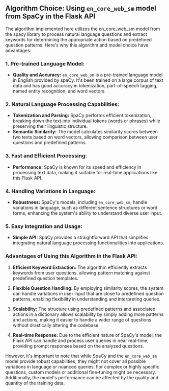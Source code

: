 ## Algorithm Choice: Using `en_core_web_sm` model from SpaCy in the Flask API

The algorithm implemented here utilizes the en_core_web_sm model from the spacy library to process natural language questions and extract keywords for determining the appropriate action based on predefined question patterns. Here's why this algorithm and model choice have advantages:

### **1. Pre-trained Language Model:**
- **Quality and Accuracy:** `en_core_web_sm` is a pre-trained language model in English provided by spaCy. It's been trained on a large corpus of text data and has good accuracy in tokenization, part-of-speech tagging, named entity recognition, and word vectors.

### **2. Natural Language Processing Capabilities:**
- **Tokenization and Parsing:** SpaCy performs efficient tokenization, breaking down the text into individual tokens (words or phrases) while preserving their linguistic structure.
- **Semantic Similarity:** The model calculates similarity scores between two texts based on word vectors, allowing comparison between user questions and predefined patterns.

### **3. Fast and Efficient Processing:**
- **Performance:** SpaCy is known for its speed and efficiency in processing text data, making it suitable for real-time applications like this Flask API.

### **4. Handling Variations in Language:**
- **Robustness:** SpaCy's models, including `en_core_web_sm`, handle variations in language, such as different sentence structures or word forms, enhancing the system's ability to understand diverse user input.

### **5. Easy Integration and Usage:**
- **Simple API:** SpaCy provides a straightforward API that simplifies integrating natural language processing functionalities into applications.

### **Advantages of Using this Algorithm in the Flask API:**

1. **Efficient Keyword Extraction:** The algorithm efficiently extracts keywords from user questions, allowing pattern matching against predefined question templates.
   
2. **Flexible Question Handling:** By employing similarity scores, the system can handle variations in user input that are close to predefined question patterns, enabling flexibility in understanding and interpreting queries.

3. **Scalability:** The structure using predefined patterns and associated actions in a dictionary allows scalability by simply adding more patterns and actions, making it easier to handle a wider range of questions without drastically altering the codebase.

4. **Real-time Response:** Due to the efficient nature of SpaCy's model, the Flask API can handle and process user queries in near real-time, providing prompt responses based on the analyzed questions.

However, it's important to note that while SpaCy and the `en_core_web_sm` model provide robust capabilities, they might not cover all possible variations in language or nuanced queries. For complex or highly specific questions, custom models or additional fine-tuning might be necessary. Additionally, the model's performance can be affected by the quality and quantity of the training data.
